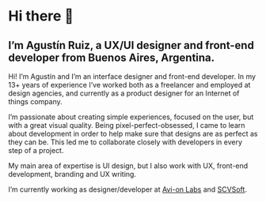 # Hi there 👋 

## I’m Agustín Ruiz, a UX/UI designer and front-end developer from Buenos Aires, Argentina.

Hi! I’m Agustín and I’m an interface designer and front-end developer. In my 13+ years of experience I’ve worked both as a freelancer and employed at design agencies, and currently as a product designer for an Internet of things company.

I’m passionate about creating simple experiences, focused on the user, but with a great visual quality. Being pixel-perfect-obsessed, I came to learn about development in order to help make sure that designs are as perfect as they can be. This led me to collaborate closely with developers in every step of a project.

My main area of expertise is UI design, but I also work with UX, front-end development, branding and UX writing. 

I’m currently working as designer/developer at [Avi-on Labs](https://avi-on.com/) and [SCVSoft](https://scvsoft.com/). 
